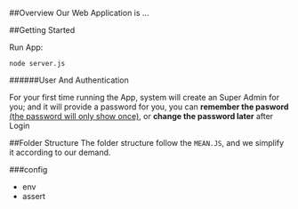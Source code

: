 ##Overview
Our Web Application is ...


##Getting Started
	
Run App:

	node server.js
	
######User And Authentication
	
For your first time running the App, system will create an Super Admin for you; and it will provide a password for you, you can **remember the pasword** <u>(the password will only show once)</u>, or **change the password later** after Login 

##Folder Structure
The folder structure follow the `MEAN.JS`, and we simplify it according to our demand.

###config
- env
- assert


